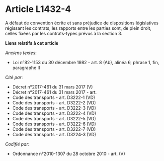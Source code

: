 # Article L1432-4

A défaut de convention écrite et sans préjudice de dispositions législatives régissant les contrats, les rapports entre les
parties sont, de plein droit, celles fixées par les contrats-types prévus à la section 3.

**Liens relatifs à cet article**

_Anciens textes_:

  - Loi n°82-1153 du 30 décembre 1982 - art. 8 (Ab), alinéa 6, phrase 1, fin, paragraphe II

_Cité par_:

  - Décret n°2017-461 du 31 mars 2017 (V)
  - Décret n°2017-461 du 31 mars 2017 - art.
  - Code des transports - art. D3222-1 (VD)
  - Code des transports - art. D3222-2 (VD)
  - Code des transports - art. D3222-3 (VD)
  - Code des transports - art. D3222-4 (VD)
  - Code des transports - art. D3222-5 (VD)
  - Code des transports - art. D3222-6 (VD)
  - Code des transports - art. D3222-7 (VD)
  - Code des transports - art. D3224-3 (VD)

_Codifié par_:

  - Ordonnance n°2010-1307 du 28 octobre 2010 - art. (V)
